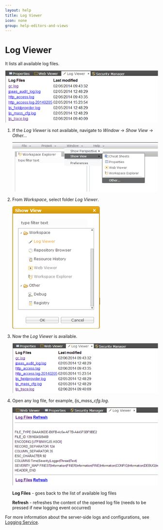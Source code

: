 ```yaml
---
layout: help
title: Log Viewer
icon: none
group: help-editors-and-views
---
```


Log Viewer
===

It lists all available log files.

![Log Viewer](images/tooling/editors_and_views/log_viewer/log_viewer_1.png)

1. If the *Log Viewer* is not available, navigate to *Window* -> *Show View* -> *Other...*

    ![Log Viewer](images/tooling/editors_and_views/log_viewer/log_viewer_2.png)

2. From *Workspace*, select folder *Log Viewer*.

    ![Log Viewer](images/tooling/editors_and_views/log_viewer/log_viewer_3.png)

3. Now the *Log Viewer* is available.

    ![Log Viewer](images/tooling/editors_and_views/log_viewer/log_viewer_1.png)

4. Open any log file, for example, *ljs_mass_cfg.log*.

    ![Log Viewer](images/tooling/editors_and_views/log_viewer/log_viewer_4.png)



    **Log Files** - goes back to the list of available log files

    **Refresh** - refreshes the content of the opened log file (needs to be pressed if new logging event occurred)

For more information about the server-side logs and configurations, see [Logging Service](service_logging.html).

